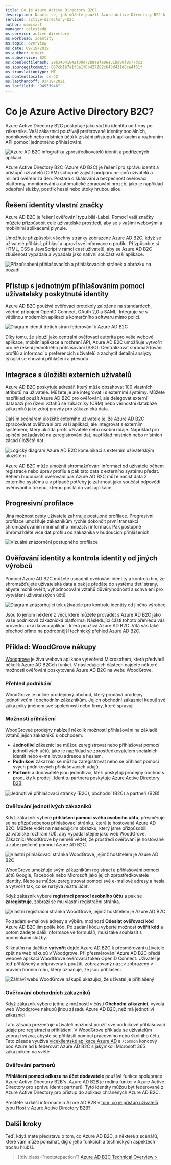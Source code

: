 ```yaml
---
title: Co je Azure Active Directory B2C?
description: Naučte se, jak můžete použít Azure Active Directory B2C k podpoře externích identit ve vašich aplikacích, včetně sociálního přihlášení s Facebooku, Google a dalšími poskytovateli identity.
services: active-directory-b2c
author: msmimart
manager: celestedg
ms.service: active-directory
ms.workload: identity
ms.topic: overview
ms.date: 09/19/2019
ms.author: mimart
ms.subservice: B2C
ms.openlocfilehash: 29b34041042f00d72b8a9fe86e31bd80f8c77dc2
ms.sourcegitcommit: 867cb1b7a1f3a1f0b427282c648d411d0ca4f81f
ms.translationtype: MT
ms.contentlocale: cs-CZ
ms.lasthandoff: 03/19/2021
ms.locfileid: "94953946"
---
```

# <a name="what-is-azure-active-directory-b2c"></a>Co je Azure Active Directory B2C?

Azure Active Directory B2C poskytuje jako službu identitu od firmy po zákazníka. Vaši zákazníci používají preferované identity sociálních, podnikových nebo místních účtů k získání přístupu k aplikacím a rozhraním API pomocí jednotného přihlašování.

![Azure AD B2C infografika zprostředkovatelů identit a podřízených aplikací](./media/overview/azureadb2c-overview.png)

Azure Active Directory B2C (Azure AD B2C) je řešení pro správu identit a přístupů uživatelů (CIAM) schopné zajistit podporu milionů uživatelů a miliard ověření za den. Postará o škálování a bezpečnost ověřovací platformy, monitorování a automatické zpracování hrozeb, jako je například odepření služby, postřik hesel nebo útoky hrubou silou.

## <a name="custom-branded-identity-solution"></a>Řešení identity vlastní značky

Azure AD B2C je řešení ověřování typu bílá-Label. Pomocí vaší značky můžete přizpůsobit celé uživatelské prostředí, aby se s vašimi webovými a mobilními aplikacemi plynule.

Umožňuje přizpůsobit všechny stránky zobrazené Azure AD B2C, když se uživatelé přihlásí, přihlásí a upraví své informace o profilu. Přizpůsobte si HTML, CSS a JavaScript v rámci cest uživatelů, aby se Azure AD B2C zkušenost vypadala a vypadala jako nativní součást vaší aplikace.

![Přizpůsobení přihlašovacích a přihlašovacích stránek a obrázku na pozadí](./media/overview/sign-in-small.png)

## <a name="single-sign-on-access-with-a-user-provided-identity"></a>Přístup s jednotným přihlašováním pomocí uživatelsky poskytnuté identity

Azure AD B2C používá ověřovací protokoly založené na standardech, včetně připojení OpenID Connect, OAuth 2,0 a SAML. Integruje se s většinou moderních aplikací a komerčního softwaru mimo polici.

![Diagram identit třetích stran federování k Azure AD B2C](./media/overview/scenario-singlesignon.png)

Díky tomu, že slouží jako centrální ověřovací autorita pro vaše webové aplikace, mobilní aplikace a rozhraní API, Azure AD B2C umožňuje vytvořit pro ně řešení jednotného přihlašování (SSO). Centralizovat shromažďování profilů a informací o preferencích uživatelů a zachytit detailní analýzy týkající se chování přihlášení a převodu.

## <a name="integrate-with-external-user-stores"></a>Integrace s úložišti externích uživatelů

Azure AD B2C poskytuje adresář, který může obsahovat 100 vlastních atributů na uživatele. Můžete je ale integrovat i s externími systémy. Můžete například použít Azure AD B2C pro ověřování, ale delegovat externí databázi pro řízení vztahů se zákazníky (CRM) nebo věrnostní databáze zákazníků jako zdroj pravdy pro zákaznická data.

Dalším scénářem úložiště externího uživatele je, že Azure AD B2C zpracovávat ověřování pro vaši aplikaci, ale integrovat s externím systémem, který ukládá profil uživatele nebo osobní údaje. Například pro splnění požadavků na zaregistrování dat, například místních nebo místních zásad úložiště dat.

![Logický diagram Azure AD B2C komunikaci s externím uživatelským úložištěm](./media/overview/scenario-remoteprofile.png)

Azure AD B2C může umožnit shromažďování informací od uživatele během registrace nebo úprav profilu a pak tato data z externího systému předat. Během budoucích ověřování pak Azure AD B2C může načíst data z externího systému a v případě potřeby je zahrnout jako součást odpovědi ověřovacího tokenu, kterou posílá do vaší aplikace.

## <a name="progressive-profiling"></a>Progresivní profilace

Jiná možnost cesty uživatele zahrnuje postupné profilace. Progresivní profilace umožňuje zákazníkům rychle dokončit první transakci shromažďováním minimálního množství informací. Pak postupně Shromážděte více dat profilu od zákazníka v budoucích přihlášeních.

![Vizuální znázornění postupného profilace](./media/overview/scenario-progressive.png)

## <a name="third-party-identity-verification-and-proofing"></a>Ověřování identity a kontrola identity od jiných výrobců

Pomocí Azure AD B2C můžete usnadnit ověřování identity a kontrolu tím, že shromažďujete uživatelská data a pak je předáte do systému třetí strany, abyste mohli ověřit, vyhodnocování vztahů důvěryhodnosti a schválení pro vytváření uživatelských účtů.

![Diagram znázorňující tok uživatele pro kontrolu identity od jiného výrobce](./media/overview/scenario-idproofing.png)

Jsou to jenom některé z věcí, které můžete provádět s Azure AD B2C jako vaše podniková zákaznická platforma. Následující části tohoto přehledu vás provedou ukázkovou aplikací, která používá Azure AD B2C. Vítá vás také přechod přímo na podrobnější [technický přehled Azure AD B2C](technical-overview.md).

## <a name="example-woodgrove-groceries"></a>Příklad: WoodGrove nákupy

[Woodgrove][woodgrove] je živá webová aplikace vytvořená Microsoftem, která předvádí několik Azure AD B2Cch funkcí. V následujících částech najdete některé možnosti ověřování poskytované Azure AD B2C na webu WoodGrove.

### <a name="business-overview"></a>Přehled podnikání

WoodGrove je online prodejnový obchod, který prodává prodejny jednotlivcům i obchodním zákazníkům. Jejich obchodní zákazníci kupují své zákazníky jménem své společnosti nebo firmy, které spravují.

### <a name="sign-in-options"></a>Možnosti přihlášení

WoodGroveé prodejny nabízejí několik možností přihlašování na základě vztahů jejich zákazníků s obchodem:

* **Jednotliví** zákazníci se můžou zaregistrovat nebo přihlašovat pomocí jednotlivých účtů, jako je například se zprostředkovatelem sociálních identit nebo e-mailovou adresou a heslem.
* **Podnikoví** zákazníci se můžou zaregistrovat nebo se přihlásit pomocí svých podnikových přihlašovacích údajů.
* **Partneři** a dodavatelé jsou jednotlivci, kteří poskytují prodejny obchod s produkty k prodeji. Identitu partnera poskytuje [Azure Active Directory B2B](../active-directory/external-identities/what-is-b2b.md).

![Jednotlivé přihlašovací stránky (B2C), obchodní (B2C) a partneři (B2B)](./media/overview/woodgrove-overview.png)

### <a name="authenticate-individual-customers"></a>Ověřování jednotlivých zákazníků

Když zákazník vybere **přihlášení pomocí svého osobního účtu**, přesměruje se na přizpůsobenou přihlašovací stránku, která je hostovaná Azure AD B2C. Můžete vidět na následujícím obrázku, který jsme přizpůsobili uživatelské rozhraní (UI), aby vypadal stejně jako web WoodGrove. Zákazníci WoodGrove by neměli vědět, že prostředí ověřování je hostované a zabezpečené pomocí Azure AD B2C.

![Vlastní přihlašovací stránka WoodGrove, jejímž hostitelem je Azure AD B2C](./media/overview/sign-in.png)

WoodGrove umožňuje svým zákazníkům registraci a přihlašování pomocí účtů Google, Facebook nebo Microsoft jako jejich zprostředkovatele identity. Nebo se můžou zaregistrovat pomocí své e-mailové adresy a hesla a vytvořit tak, co se nazývá *místní účet*.

Když zákazník vybere **registraci pomocí osobního účtu** a pak se **zaregistruje**, zobrazí se mu vlastní registrační stránka.

![Vlastní registrační stránka WoodGrove, jejímž hostitelem je Azure AD B2C](./media/overview/sign-up.png)

Po zadání e-mailové adresy a výběru možnosti **Odeslat ověřovací kód** Azure AD B2C jim pošle kód. Po zadání kódu vyberte možnost **ověřit kód** a potom zadejte další informace ve formuláři, musí také souhlasit s podmínkami služby.

Kliknutím na tlačítko **vytvořit** dojde Azure AD B2C k přesměrování uživatele zpět na web nákupů v Woodgrove. Při přesměrování Azure AD B2C předá webové aplikaci WoodGrove ověřovací token OpenID Connect. Uživatel je teď přihlášený a připravený k použití, zobrazovaný název zobrazený v pravém horním rohu, který označuje, že jsou přihlášeni.

![Záhlaví webu WoodGrove nákupů ukazující, že uživatel je přihlášený](./media/overview/signed-in-individual.png)

### <a name="authenticate-business-customers"></a>Ověřování obchodních zákazníků

Když zákazník vybere jednu z možností v části **Obchodní zákazníci**, vyvolá web Woodgrove nákupů jinou zásadu Azure AD B2C, než má jednotliví zákazníci.

Tato zásada prezentuje uživateli možnost použít své podnikové přihlašovací údaje pro registraci a přihlášení. V WoodGrove příkladu se uživatelům zobrazí výzva, abyste se přihlásili pomocí pracovního nebo školního účtu. Tato zásada využívá [víceklientské aplikace Azure AD](../active-directory/develop/howto-convert-app-to-be-multi-tenant.md) a `/common` koncový bod Azure ad k federovat Azure AD B2C s jakýmkoli Microsoft 365 zákazníkem na světě.

### <a name="authenticate-partners"></a>Ověřování partnerů

**Přihlášení pomocí odkazu na účet dodavatele** používá funkce spolupráce Azure Active Directory B2B's. Azure AD B2B je rodina funkcí v Azure Active Directory pro správu identit partnerů. Tyto identity můžou být federované z Azure Active Directory pro přístup do aplikací chráněných Azure AD B2C.

Přečtěte si další informace o Azure AD B2B v [tom, co je přístup uživatelů typu Host v Azure Active Directory B2B?](../active-directory/external-identities/what-is-b2b.md).

<!-- UNCOMMENT WHEN REPO IS UPDATED WITH LATEST DEMO CODE
### Sample code

If you'd like to jump right into the code to see how the WoodGrove Groceries application is built, you can find the repository on GitHub:

[Azure-Samples/active-directory-external-identities-woodgrove-demo][woodgrove-repo] (GitHub)
-->

## <a name="next-steps"></a>Další kroky

Teď, když máte představu o tom, co Azure AD B2C, a některé z scénářů, které vám může pomáhat, dig o jeho funkcích a technických aspektech trochu hlubší.

> [!div class="nextstepaction"]
> [Azure AD B2C Technical Overview >](technical-overview.md)

<!-- LINKS - External -->
[woodgrove]: https://aka.ms/ciamdemo
[woodgrove-repo]: https://github.com/Azure-Samples/active-directory-external-identities-woodgrove-demo